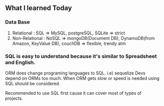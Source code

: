 ## What I learned Today

### Data Base
1. Relational : SQL => MySQL, postgreSQL, SQLite => strict
2. Non-Relational : NoSQL => mongoDB(Document DB), DynamoDB(from Amazon, KeyValue DB), couchDB => flexible, trendy atm

### SQL is easy to understand because it's similar to Spreadsheet and English.

ORM does change programing languages to SQL. i.e) sequelize
Devs depend on ORMs too much.
When ORM gets slow or speed is needed using SQL should be considered.

Recommended to use SQL first cause it can cover most of types of projects.